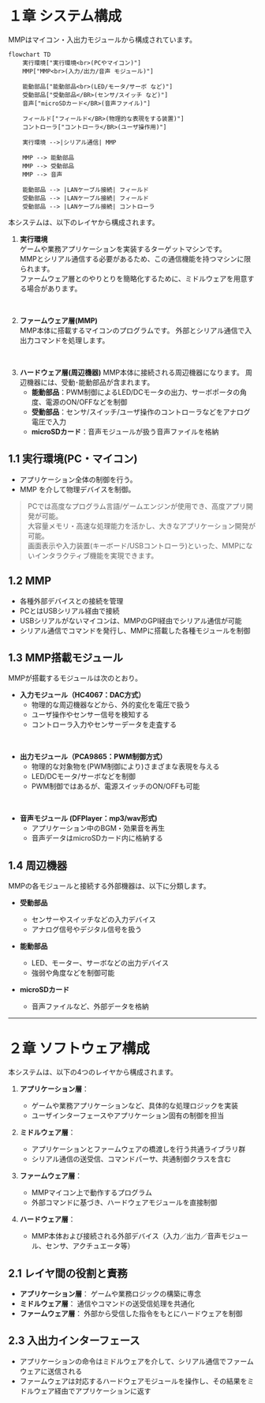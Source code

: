 # １章 システム構成
MMPはマイコン・入出力モジュールから構成されています。  

```mermaid
flowchart TD
    実行環境["実行環境<br>(PCやマイコン)"]
    MMP["MMP<br>(入力/出力/音声 モジュール)"]

    能動部品["能動部品<br>(LED/モータ/サーボ など)"]
    受動部品["受動部品</BR>(センサ/スイッチ など)"]
    音声["microSDカード</BR>(音声ファイル)"]

    フィールド["フィールド</BR>(物理的な表現をする装置)"]
    コントローラ["コントローラ</BR>(ユーザ操作用)"]

    実行環境 -->|シリアル通信| MMP

    MMP --> 能動部品
    MMP --> 受動部品
    MMP --> 音声

    能動部品 --> |LANケーブル接続| フィールド
    受動部品 --> |LANケーブル接続| フィールド
    受動部品 --> |LANケーブル接続| コントローラ
```

本システムは、以下のレイヤから構成されます。
1. **実行環境**  
ゲームや業務アプリケーションを実装するターゲットマシンです。  
MMPとシリアル通信する必要があるため、この通信機能を持つマシンに限られます。  
ファームウェア層とのやりとりを簡略化するために、ミドルウェアを用意する場合があります。  
</br>

2. **ファームウェア層(MMP)**  
MMP本体に搭載するマイコンのプログラムです。
外部とシリアル通信で入出力コマンドを処理します。
</br>

3. **ハードウェア層(周辺機器)** 
MMP本体に接続される周辺機器になります。
周辺機器には、受動･能動部品が含まれます。
   - **能動部品**：PWM制御によるLED/DCモータの出力、サーボポータの角度、電源のON/OFFなどを制御
   - **受動部品**：センサ/スイッチ/ユーザ操作のコントローラなどをアナログ電圧で入力
   - **microSDカード**：音声モジュールが扱う音声ファイルを格納

## 1.1 **実行環境(PC・マイコン)**  
- アプリケーション全体の制御を行う。  
- MMP を介して物理デバイスを制御。
> PCでは高度なプログラム言語/ゲームエンジンが使用でき、高度アプリ開発が可能。  
> 大容量メモリ・高速な処理能力を活かし、大きなアプリケーション開発が可能。  
> 画面表示や入力装置(キーボード/USBコントローラ)といった、MMPにないインタラクティブ機能を実現できます。  

## 1.2 **MMP**  
- 各種外部デバイスとの接続を管理
- PCとはUSBシリアル経由で接続
- USBシリアルがないマイコンは、MMPのGPI経由でシリアル通信が可能
- シリアル通信でコマンドを発行し、MMPに搭載した各種モジュールを制御

## 1.3 **MMP搭載モジュール**  
MMPが搭載するモジュールは次のとおり。

-  **入力モジュール（HC4067：DAC方式）**  
   - 物理的な周辺機器などから、外的変化を電圧で扱う
   - ユーザ操作やセンサー信号を検知する
   - コントローラ入力やセンサーデータを走査する
</br>

-  **出力モジュール（PCA9865：PWM制御方式）**  
   - 物理的な対象物を(PWM制御により)さまざまな表現を与える  
   - LED/DCモータ/サーボなどを制御
   - PWM制御ではあるが、電源スイッチのON/OFFも可能
</br>

-  **音声モジュール (DFPlayer：mp3/wav形式)**  
   - アプリケーション中のBGM・効果音を再生  
   - 音声データはmicroSDカード内に格納する

## 1.4 **周辺機器**  
MMPの各モジュールと接続する外部機器は、以下に分類します。

-  **受動部品**  
   - センサーやスイッチなどの入力デバイス
   - アナログ信号やデジタル信号を扱う

-  **能動部品**  
   - LED、モーター、サーボなどの出力デバイス  
   - 強弱や角度などを制御可能

-  **microSDカード**  
   - 音声ファイルなど、外部データを格納

---
# ２章 ソフトウェア構成

本システムは、以下の4つのレイヤから構成されます。

1. **アプリケーション層**：
   - ゲームや業務アプリケーションなど、具体的な処理ロジックを実装
   - ユーザインターフェースやアプリケーション固有の制御を担当

2. **ミドルウェア層**：
   - アプリケーションとファームウェアの橋渡しを行う共通ライブラリ群
   - シリアル通信の送受信、コマンドパーサ、共通制御クラスを含む

3. **ファームウェア層**：
   - MMPマイコン上で動作するプログラム
   - 外部コマンドに基づき、ハードウェアモジュールを直接制御

4. **ハードウェア層**：
   - MMP本体および接続される外部デバイス（入力／出力／音声モジュール、センサ、アクチュエータ等）

## 2.1 レイヤ間の役割と責務

- **アプリケーション層**：
  ゲームや業務ロジックの構築に専念
- **ミドルウェア層**：
  通信やコマンドの送受信処理を共通化
- **ファームウェア層**：
  外部から受信した指令をもとにハードウェアを制御

## 2.3 入出力インターフェース
- アプリケーションの命令はミドルウェアを介して、シリアル通信でファームウェアに送信される
- ファームウェアは対応するハードウェアモジュールを操作し、その結果をミドルウェア経由でアプリケーションに返す